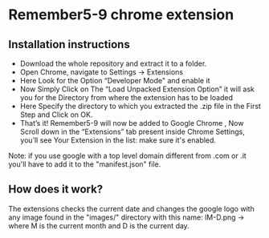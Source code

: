 # Remember5-9 chrome extension

## Installation instructions
* Download the whole repository and extract it to a folder.
* Open Chrome, navigate to Settings -> Extensions
* Here Look for the Option “Developer Mode" and enable it
* Now Simply Click on The “Load Unpacked Extension Option” it will ask you for the Directory from where the extension has to be loaded
* Here Specify the directory to which you extracted the .zip file in the First Step and Click on OK.
* That’s it! Remember5-9 will now be added to Google Chrome , Now Scroll down in the “Extensions” tab present inside Chrome Settings, you’ll see Your Extension in the list: make sure it's enabled.

Note: if you use google with a top level domain different from .com or .it you'll have to add it to the "manifest.json" file.

## How does it work?
The extensions checks the current date and changes the google logo with any image found in the "images/" directory with this name:
lM-D.png -> where M is the current month and D is the current day.
 
